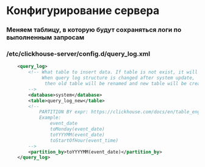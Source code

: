 # Конфигурирование сервера

### Меняем таблицу, в которую будут сохраняться логи по выполненным запросам
### /etc/clickhouse-server/config.d/query_log.xml
```xml
    <query_log>
        <!-- What table to insert data. If table is not exist, it will be created.
             When query log structure is changed after system update,
              then old table will be renamed and new table will be created automatically.
        -->
        <database>system</database>
        <table>query_log_new</table>
        <!--
            PARTITION BY expr: https://clickhouse.com/docs/en/table_engines/mergetree-family/custom_partitioning_key/
            Example:
                event_date
                toMonday(event_date)
                toYYYYMM(event_date)
                toStartOfHour(event_time)
        -->
        <partition_by>toYYYYMM(event_date)</partition_by>
    </query_log>
```
